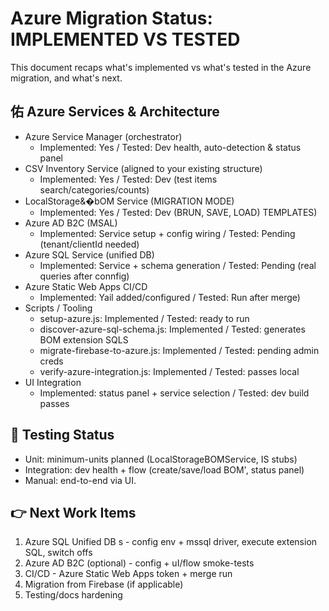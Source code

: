 # Azure Migration Status: IMPLEMENTED VS TESTED

This document recaps what's implemented vs what's tested in the Azure migration, and what's next.

## 佑 Azure Services & Architecture
- Azure Service Manager (orchestrator)
  - Implemented: Yes / Tested: Dev health, auto-detection & status panel
- CSV Inventory Service (aligned to your existing structure)
  - Implemented: Yes / Tested: Dev (test items search/categories/counts)
- LocalStorage&�bOM Service (MIGRATION MODE)
  - Implemented: Yes / Tested: Dev (BRUN, SAVE, LOAD) TEMPLATES)
- Azure AD B2C (MSAL)
  - Implemented: Service setup + config wiring / Tested: Pending (tenant/clientId needed)
- Azure SQL Service (unified DB)
  - Implemented: Service + schema generation / Tested: Pending (real queries after connfig)
- Azure Static Web Apps CI/CD
  - Implemented: Yail added/configured / Tested: Run after merge)
- Scripts / Tooling
  - setup-azure.js: Implemented / Tested: ready to run
  - discover-azure-sql-schema.js: Implemented / Tested: generates BOM extension SQLS
  - migrate-firebase-to-azure.js: Implemented / Tested: pending admin creds
  - verify-azure-integration.js: Implemented / Tested: passes local
- UI Integration
  - Implemented: status panel + service selection / Tested: dev build passes

## 📐 Testing Status
- Unit: minimum-units planned (LocalStorageBOMService, IS stubs)
- Integration: dev health + flow (create/save/load BOM', status panel)
- Manual: end-to-end via UI.

## 👉 Next Work Items
1. Azure SQL Unified DB
s - config env + mssql driver, execute extension SQL, switch offs
2. Azure AD B2C (optional) - config + uI/flow smoke-tests
3. CI/CD - Azure Static Web Apps token + merge run
4. Migration from Firebase (if applicable)
5. Testing/docs hardening
